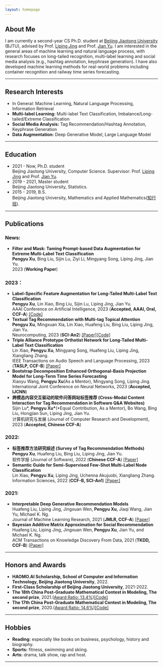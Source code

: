 ```yaml
---
layout: homepage
---
```


## About Me
I am currently a second-year CS Ph.D. student at [Beijing Jiaotong University](https://bjtu.edu.cn/) (BJTU), advised by Prof. [Liping Jing](http://faculty.bjtu.edu.cn/8249/) and Prof. [Jian Yu](http://faculty.bjtu.edu.cn/6463/). I am interested in the general areas of machine learning and natural language process, with research focuses on long-tailed recognition, multi-label learning and social media analysis (e.g., hashtag annotation, keyphrase generation). I have also developed machine learning methods for real-world problems including container recognition and railway time series forecasting.

***

## Research Interests
- In General: Machine Learning, Natural Language Processing, Information Retrieval
- **Multi-label Learning:** Multi-label Text Classification, Imbalance/Long-tailed/Extreme Classification
- **Social Media Analysis:** Tag Recommendation/Hashtag Annotation, Keyphrase Generation
- **Data Augmentation:** Deep Generative Model, Large Language Model

***

## Education
- 2021 - Now, Ph.D. student  
Beijing Jiaotong University, Computer Science. Supervisor: Prof. [Liping Jing](http://faculty.bjtu.edu.cn/8249/) and Prof. [Jian Yu](http://faculty.bjtu.edu.cn/6463/).
- 2019 - 2021, Master student  
Beijing Jiaotong University, Statistics.
- 2015 - 2019, B.S.  
Beijing Jiaotong University, Mathematics and Applied Mathematics([知行班](http://sci.bjtu.edu.cn/cms/item/157.html)).

***

## Publications
### News:
- **Filter and Mask: Taming Prompt-based Data Augmentation for Extreme Multi-Label Text Classification**
  <br>
  **Pengyu Xu**, Bing Liu, Sijin Lu, Ziyi Li, Mingyang Song, Liping Jing, Jian Yu.
  <br>
  2023 (**Working Paper**) 

### 2023：
- **Label-Specific Feature Augmentation for Long-Tailed Multi-Label Text Classification**
  <br>
  **Pengyu Xu**, Lin Xiao, Bing Liu, Sijin Lu, Liping Jing, Jian Yu.
  <br>
  AAAI Conference on Artificial Intelligence, 2023 (**Accepted, AAAI, Oral, CCF-A**) 
  [[Code]](https://github.com/stxupengyu/LSFA)  
- **Textual Tag Recommendation with Multi-tag Topical Attention**
  <br>
  **Pengyu Xu**, Mingxuan Xia, Lin Xiao, Huafeng Liu, Bing Liu, Liping Jing, Jian Yu.
  <br>
  Neurocomputing, 2023 (**SCI-An2**)
  [[Paper]](https://www.sciencedirect.com/science/article/pii/S0925231223002990)[[Code]](https://github.com/stxupengyu/TGTR)  
- **Triple Alliance Prototype Orthotist Network for Long-Tailed Multi-Label Text Classification**
  <br>
  Lin Xiao, **Pengyu Xu**, Mingyang Song, Huafeng Liu, Liping Jing, Xiangliang Zhang.
  <br>
  IEEE Transactions on Audio Speech and Language Processing, 2023 (**TASLP, CCF-B**) 
  [[Paper]](https://ieeexplore.ieee.org/document/10098206)    
- **Bootstrap Decomposition Enhanced Orthogonal-Basis Projection Model for Long-Term Time Series Forecasting**
  <br>
  Xiaoyu Wang, **Pengyu Xu**(As a Mentor), Mingyang Song, Liping Jing.
  <br>
  International Joint Conference on Neural Networks, 2023 (**Accepted, IJCNN**) 
- **跨模态内容交互驱动的软件问答网站标签推荐 (Cross-Modal Content Interaction for Tag Recommendation in Software Q&A Websites)**
  <br>
  Sijin Lu\*, **Pengyu Xu\***(\*Equal Contribution, As a Mentor), Bo Wang, Bing Liu, Hongjian Sun, Liping Jing, Jian Yu.
  <br>
计算机研究与发展 (Journal of Computer Research and Development), 2023 (**Accepted, Chinese CCF-A**)


### 2022:
- **标签推荐方法研究综述 (Survey of Tag Recommendation Methods)**
  <br>
  **Pengyu Xu**, Huafeng Liu, Bing Liu, Liping Jing, Jian Yu.
  <br>
  软件学报 (Journal of Software), 2022 (**Chinese CCF-A**)
  [[Paper]](http://www.jos.org.cn/jos/article/abstract/6481)    
- **Semantic Guide for Semi-Supervised Few-Shot Multi-Label Node Classification**
  <br>
  Lin Xiao, **Pengyu Xu**, Liping Jing, Uchenna Akujuobi, Xiangliang Zhang.
  <br>
  Information Sciences, 2022 (**CCF-B, SCI-An1**)
  [[Paper]](https://www.sciencedirect.com/science/article/abs/pii/S0020025522000111)   

### 2021:
- **Interpretable Deep Generative Recommendation Models**
  <br>
  Huafeng Liu, Liping Jing, Jingxuan Wen, **Pengyu Xu**, Jiaqi Wang, Jian Yu, Michael K. Ng.
  <br>
  Journal of Machine Learning Research, 2021 (**JMLR, CCF-A**)
  [[Paper]](https://www.jmlr.org/papers/volume22/20-1098/20-1098.pdf) 
- **Bayesian Additive Matrix Approximation for Social Recommendation**
  <br>
  Huafeng Liu, Liping Jing, Jingxuan Wen, **Pengyu Xu**, Jian Yu, and Michael K. Ng.
  <br>
  ACM Transactions on Knowledge Discovery From Data, 2021 (**TKDD, CCF-B**)
  [[Paper]](https://dl.acm.org/doi/10.1145/3451391)  

***

## Honors and Awards
- **HAOMO.AI Scholarship, School of Computer and Information Technology, Beijing Jiaotong University**, 2022.
- **First-Class Scholarship of Beijing Jiaotong University**, 2021-2022.
- **The 18th China Post-Graduate Mathematical Contest in Modeling, The second prize**, 2021.([Award Ratio: 13.4%](https://cpipc.acge.org.cn//cw/detail/4/2c90800c7da2aae7017da35af2db0028))[[Code]](https://github.com/stxupengyu/Air-Quality-Prediction) 
- **The 17th China Post-Graduate Mathematical Contest in Modeling, The second prize**, 2020.([Award Ratio: 14.6%](https://cpipc.acge.org.cn//cw/detail/4/2c9088a57597479f0175f7ca3ba413de))[[Code]](https://github.com/stxupengyu/P300-BCI-Data-Analysis) 

***

## Hobbies
- **Reading:** especially like books on business, psychology, history and biography.  
- **Sports:** fitness, swimming and skiing.  
- **Arts:** drama, talk show, rap and host. 

***

<script type="text/javascript">document.write(unescape("%3Cspan id='cnzz_stat_icon_1279691496'%3E%3C/span%3E%3Cscript src='https://s9.cnzz.com/z_stat.php%3Fid%3D1279691496%26show%3Dpic' type='text/javascript'%3E%3C/script%3E"));</script>


